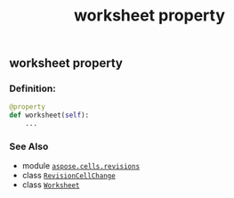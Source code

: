 ﻿---
title: worksheet property
second_title: Aspose.Cells for Python via .NET API References
description: 
type: docs
weight: 160
url: /aspose.cells.revisions/revisioncellchange/worksheet/
is_root: false
---

## worksheet property

### Definition:
```python
@property
def worksheet(self):
    ...
```

### See Also
* module [`aspose.cells.revisions`](../../)
* class [`RevisionCellChange`](/cells/python-net/aspose.cells.revisions/revisioncellchange)
* class [`Worksheet`](/cells/python-net/aspose.cells/worksheet)
